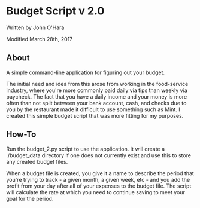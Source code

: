 # Budget Script v 2.0
Written by John O'Hara

Modified March 28th, 2017

## About

A simple command-line application for figuring out your budget.

The initial need and idea from this arose from working in the food-service industry, where you're more commonly paid daily via tips than weekly via paycheck. The fact that you have a daily income and your money is more often than not split between your bank account, cash, and checks due to you by the restaurant made it difficult to use something such as Mint. I created this simple budget script that was more fitting for my purposes.


## How-To

Run the budget_2.py script to use the application. It will create a ./budget_data directory if one does not currently exist and use this to store any created budget files.

When a budget file is created, you give it a name to describe the period that you're trying to track - a given month, a given week, etc - and you add the profit from your day after all of your expenses to the budget file. The script will calculate the rate at which you need to continue saving to meet your goal for the period.



